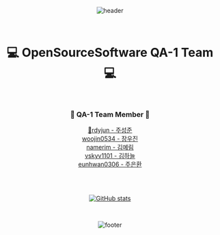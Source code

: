 <div align="center">
  
![header](https://capsule-render.vercel.app/api?type=waving&&color=FF7F09&height=140&section=header&fontSize=100)

<br/>

# :computer: OpenSourceSoftware QA-1 Team :computer:

<br/>

### :seedling: QA-1 Team Member :seedling:
<!--
:triangular_flag_on_post:<a href="https://github.com/rdyjun"><img src="https://img.shields.io/badge/rdyjun-181717?style=flat-square&logo=GitHub&logoColor=white" height="24px"/></a> | 주성준<br>
<a href="https://github.com/woojin0534"><img src="https://img.shields.io/badge/woojin0534-181717?style=flat-square&logo=GitHub&logoColor=white" height="24px"/></a> | 장우진<br>
<a href="https://github.com/namerim"><img src="https://img.shields.io/badge/namerim-181717?style=flat-square&logo=GitHub&logoColor=white" height="24px"/></a> | 김예림<br>
<a href="https://github.com/vskyv1101"><img src="https://img.shields.io/badge/vskyv1101-181717?style=flat-square&logo=GitHub&logoColor=white" height="24px"/></a> | 김하늘<br>
<a href="https://github.com/eunhwan0306"><img src="https://img.shields.io/badge/eunhwan0306-181717?style=flat-square&logo=GitHub&logoColor=white" height="24px"/></a>  | 주은환
-->

[:triangular_flag_on_post:rdyjun - 주성준][rdyjun]<br>
[woojin0534 - 장우진][woojin0534]<br>
[namerim - 김예림][namerim]<br>
[vskyv1101 - 김하늘][vskyv1101]<br>
[eunhwan0306 - 주은환][eunhwan0306]


[rdyjun]: http://github.com/rdyjun "rdyjun"
[eunhwan0306]: http://github.com/eunhwan0306 "eunhwan0306"
[namerim]: http://github.com/namerim "namerim"
[vskyv1101]: http://github.com/vskyv1101 "vskyv1101"
[woojin0534]: http://github.com/woojin0534 "woojin0534"
<br><br>

[![GitHub stats](https://github-readme-stats.vercel.app/api?username=opsos1&show_icons=true&hide=issues,stars)](https://github.com/rdyjun/github-readme-stats)

<br/>

![footer](https://capsule-render.vercel.app/api?type=waving&&color=FF7F09&height=140&section=footer&fontSize=100)
</div>
